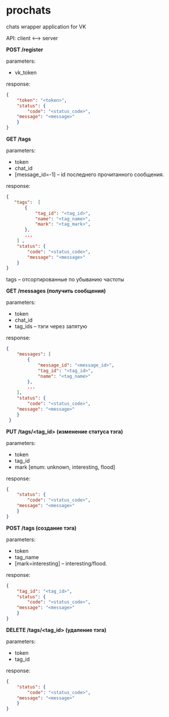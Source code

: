 # prochats
chats wrapper application for VK

API: client <–> server

**POST /register**

parameters:
* vk_token

response:
```json
{
    "token": "<token>",
    "status": {
        "code": "<status_code>",
	"message": "<message>"
    }
}
```

**GET /tags**

parameters:
* token
* chat_id
* [message_id=-1] – id последнего прочитанного сообщения.

response:  
```json
{  
   "tags":  [  
       {  
           "tag_id": "<tag_id>",  
           "name": "<tag_name>",  
           "mark": "<tag_mark>",  
       },  
       ...  
    ] ,  
    "status": {  
        "code": "<status_code>",  
        "message": "<message>"
    }    
}  
```

tags – отсортированные по убыванию частоты

**GET /messages (получить сообщения)**

parameters:
* token
* chat_id
* tag_ids – тэги через запятую

response:
```json
{
    "messages": [
        {
            "message_id": "<message_id>",
            "tag_id": "<tag_id>",
            "name": "<tag_name>"
        },  
        ...
    ],
    "status": {
        "code": "<status_code>",
	"message": "<message>"
    }
 }
```

**PUT /tags/<tag_id> (изменение статуса тэга)**

parameters:
* token
* tag_id
* mark [enum: unknown, interesting, flood]

response:
```json
{
    "status": {
        "code": "<status_code>",
	"message": "<message>"
    }
}
```

**POST /tags (создание тэга)**

parameters:
* token
* tag_name
* [mark=interesting] – interesting/flood.

response:
```json
{
    "tag_id": "<tag_id>",
    "status": {
        "code": "<status_code>",
	"message": "<message>"
    }
}
```

**DELETE /tags/<tag_id>  (удаление тэга)**

parameters:
* token
* tag_id

response:
```json
{
    "status": {
        "code": "<status_code>",
	"message": "<message>"
    }
}
```

